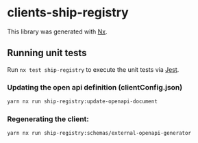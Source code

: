 # clients-ship-registry

This library was generated with [Nx](https://nx.dev).

## Running unit tests

Run `nx test ship-registry` to execute the unit tests via [Jest](https://jestjs.io).

### Updating the open api definition (clientConfig.json)

```sh
yarn nx run ship-registry:update-openapi-document
```

### Regenerating the client:

```sh
yarn nx run ship-registry:schemas/external-openapi-generator
```
